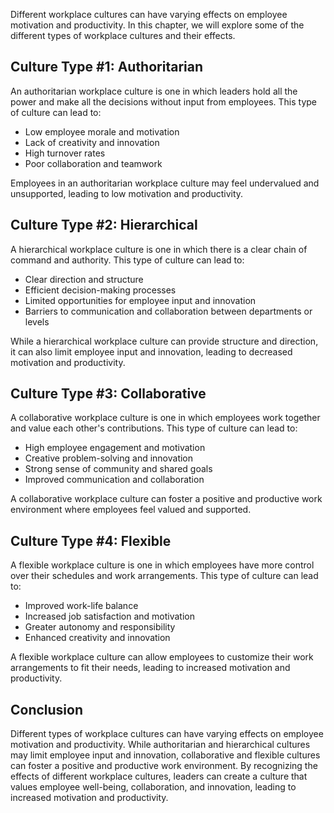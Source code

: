 
Different workplace cultures can have varying effects on employee motivation and productivity. In this chapter, we will explore some of the different types of workplace cultures and their effects.

Culture Type #1: Authoritarian
------------------------------

An authoritarian workplace culture is one in which leaders hold all the power and make all the decisions without input from employees. This type of culture can lead to:

* Low employee morale and motivation
* Lack of creativity and innovation
* High turnover rates
* Poor collaboration and teamwork

Employees in an authoritarian workplace culture may feel undervalued and unsupported, leading to low motivation and productivity.

Culture Type #2: Hierarchical
-----------------------------

A hierarchical workplace culture is one in which there is a clear chain of command and authority. This type of culture can lead to:

* Clear direction and structure
* Efficient decision-making processes
* Limited opportunities for employee input and innovation
* Barriers to communication and collaboration between departments or levels

While a hierarchical workplace culture can provide structure and direction, it can also limit employee input and innovation, leading to decreased motivation and productivity.

Culture Type #3: Collaborative
------------------------------

A collaborative workplace culture is one in which employees work together and value each other's contributions. This type of culture can lead to:

* High employee engagement and motivation
* Creative problem-solving and innovation
* Strong sense of community and shared goals
* Improved communication and collaboration

A collaborative workplace culture can foster a positive and productive work environment where employees feel valued and supported.

Culture Type #4: Flexible
-------------------------

A flexible workplace culture is one in which employees have more control over their schedules and work arrangements. This type of culture can lead to:

* Improved work-life balance
* Increased job satisfaction and motivation
* Greater autonomy and responsibility
* Enhanced creativity and innovation

A flexible workplace culture can allow employees to customize their work arrangements to fit their needs, leading to increased motivation and productivity.

Conclusion
----------

Different types of workplace cultures can have varying effects on employee motivation and productivity. While authoritarian and hierarchical cultures may limit employee input and innovation, collaborative and flexible cultures can foster a positive and productive work environment. By recognizing the effects of different workplace cultures, leaders can create a culture that values employee well-being, collaboration, and innovation, leading to increased motivation and productivity.

